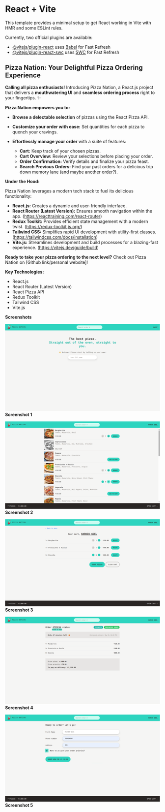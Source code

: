 # React + Vite

This template provides a minimal setup to get React working in Vite with HMR and some ESLint rules.

Currently, two official plugins are available:

- [@vitejs/plugin-react](https://github.com/vitejs/vite-plugin-react/blob/main/packages/plugin-react/README.md) uses [Babel](https://babeljs.io/) for Fast Refresh
- [@vitejs/plugin-react-swc](https://github.com/vitejs/vite-plugin-react-swc) uses [SWC](https://swc.rs/) for Fast Refresh

## Pizza Nation: Your Delightful Pizza Ordering Experience 

**Calling all pizza enthusiasts!** Introducing Pizza Nation, a React.js project that delivers a **mouthwatering UI** and **seamless ordering process** right to your fingertips. ✨

**Pizza Nation empowers you to:**

* **Browse a delectable selection** of pizzas using the React Pizza API.
* **Customize your order with ease:** Set quantities for each pizza to quench your cravings.
* **Effortlessly manage your order** with a suite of features:

    * **Cart:** Keep track of your chosen pizzas.
    * **Cart Overview:** Review your selections before placing your order.
    * **Order Confirmation:** Verify details and finalize your pizza feast.
    * **Search Previous Orders:** Find your past orders for a delicious trip down memory lane (and maybe another order?).

**Under the Hood:**

Pizza Nation leverages a modern tech stack to fuel its delicious functionality:

* **React.js:** Creates a dynamic and user-friendly interface.
* **React Router (Latest Version):** Ensures smooth navigation within the app. (https://reacttraining.com/react-router)
* **Redux Toolkit:** Provides efficient state management with a modern twist. (https://redux-toolkit.js.org/)
* **Tailwind CSS:** Simplifies rapid UI development with utility-first classes. (https://tailwindcss.com/docs/installation)
* **Vite.js:** Streamlines development and build processes for a blazing-fast experience. (https://vitejs.dev/guide/build)

**Ready to take your pizza ordering to the next level?** Check out Pizza Nation on [Github link/personal website]!

**Key Technologies:**

* React.js
* React Router (Latest Version)
* React Pizza API
* Redux Toolkit
* Tailwind CSS
* Vite.js

**Screenshots**

![Screenshots of website](https://github.com/Hardik242/Pizza-Nation/blob/b2e4e3ee15ed5f3d1b99451614d3226ff29551cd/screenshots/1.png)
**Screenshot 1**

![Screenshots of website](https://github.com/Hardik242/Pizza-Nation/blob/b2e4e3ee15ed5f3d1b99451614d3226ff29551cd/screenshots/2.png)
**Screenshot 2**

![Screenshots of website](https://github.com/Hardik242/Pizza-Nation/blob/b2e4e3ee15ed5f3d1b99451614d3226ff29551cd/screenshots/3.png)
**Screenshot 3**

![Screenshots of website](https://github.com/Hardik242/Pizza-Nation/blob/b2e4e3ee15ed5f3d1b99451614d3226ff29551cd/screenshots/4.png)
**Screenshot 4**

![Screenshots of website](https://github.com/Hardik242/Pizza-Nation/blob/b2e4e3ee15ed5f3d1b99451614d3226ff29551cd/screenshots/5.png)
**Screenshot 5**

